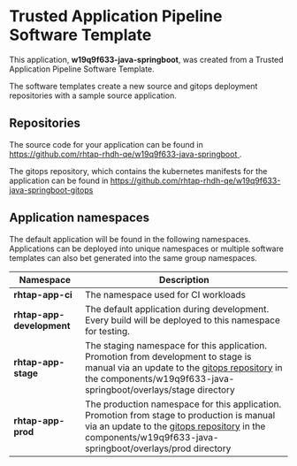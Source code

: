 # Trusted Application Pipeline Software Template

This application, **w19q9f633-java-springboot**, was created from a Trusted Application Pipeline Software Template.

The software templates create a new source and gitops deployment repositories with a sample source application. 

## Repositories

The source code for your application can be found in [https://github.com/rhtap-rhdh-qe/w19q9f633-java-springboot ](https://github.com/rhtap-rhdh-qe/w19q9f633-java-springboot ).
 
The gitops repository, which contains the kubernetes manifests for the application can be found in 
[https://github.com/rhtap-rhdh-qe/w19q9f633-java-springboot-gitops ](https://github.com/rhtap-rhdh-qe/w19q9f633-java-springboot-gitops ) 

## Application namespaces 

The default application will be found in the following namespaces. Applications can be deployed into unique namespaces or multiple software templates can also bet generated into the same group namespaces.  

|  Namespace   |  Description   |  
| -------- | -------- |
| **rhtap-app-ci** | The namespace used for CI workloads |
| **rhtap-app-development** | The default application during development. Every build will be deployed to this namespace for testing. |
| **rhtap-app-stage** | The staging namespace for this application. Promotion from development to stage is manual via an update to the [gitops repository](https://github.com/rhtap-rhdh-qe/w19q9f633-java-springboot-gitops ) in the components/w19q9f633-java-springboot/overlays/stage directory |
| **rhtap-app-prod** | The production namespace for this application. Promotion from stage to production is manual via an update to the [gitops repository](https://github.com/rhtap-rhdh-qe/w19q9f633-java-springboot-gitops ) in the components/w19q9f633-java-springboot/overlays/prod directory |